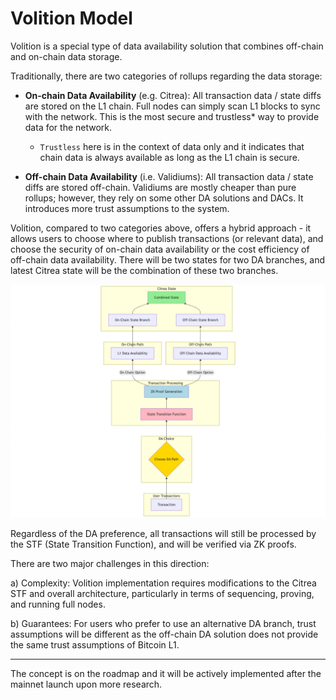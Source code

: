 # Volition Model

Volition is a special type of data availability solution that combines off-chain and on-chain data storage. 

Traditionally, there are two categories of rollups regarding the data storage:

- **On-chain Data Availability** (e.g. Citrea): All transaction data / state diffs are stored on the L1 chain. Full nodes can simply scan L1 blocks to sync with the network. This is the most secure and trustless* way to provide data for the network.
    - `Trustless` here is in the context of data only and it indicates that chain data is always available as long as the L1 chain is secure. 

- **Off-chain Data Availability** (i.e. Validiums): All transaction data / state diffs are stored off-chain. Validiums are mostly cheaper than pure rollups; however, they rely on some other DA solutions and DACs. It introduces more trust assumptions to the system.

Volition, compared to two categories above, offers a hybrid approach - it allows users to choose where to publish transactions (or relevant data), and choose the security of on-chain data availability or the cost efficiency of off-chain data availability. There will be two states for two DA branches, and latest Citrea state will be the combination of these two branches.

![Volition Model Diagram](/.gitbook/assets/volition.png)

Regardless of the DA preference, all transactions will still be processed by the STF (State Transition Function), and will be verified via ZK proofs. 

There are two major challenges in this direction:

a) Complexity: Volition implementation requires modifications to the Citrea STF and overall architecture, particularly in terms of sequencing, proving, and running full nodes.

b) Guarantees: For users who prefer to use an alternative DA branch, trust assumptions will be different as the off-chain DA solution does not provide the same trust assumptions of Bitcoin L1.

-----

The concept is on the roadmap and it will be actively implemented after the mainnet launch upon more research.
